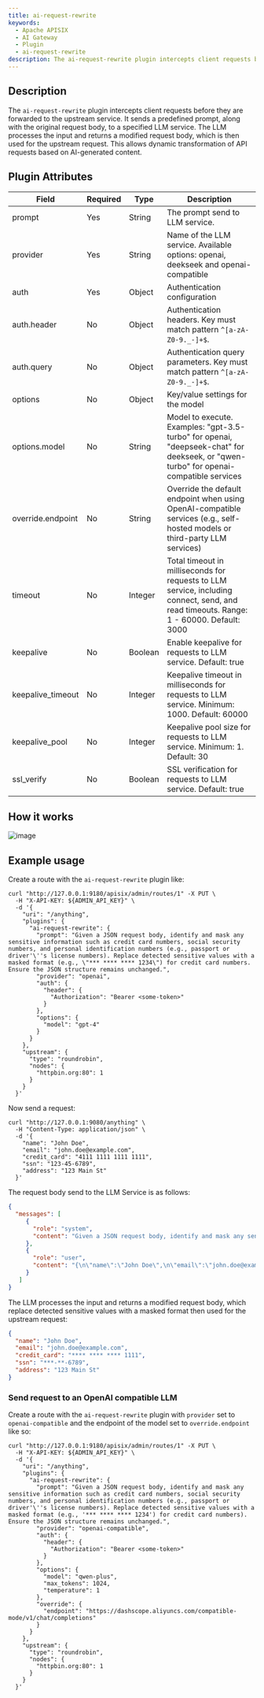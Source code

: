 ```yaml
---
title: ai-request-rewrite
keywords:
  - Apache APISIX
  - AI Gateway
  - Plugin
  - ai-request-rewrite
description: The ai-request-rewrite plugin intercepts client requests before they are forwarded to the upstream service. It sends a predefined prompt, along with the original request body, to a specified LLM service. The LLM processes the input and returns a modified request body, which is then used for the upstream request. This allows dynamic transformation of API requests based on AI-generated content.
---
```


<!--
#
# Licensed to the Apache Software Foundation (ASF) under one or more
# contributor license agreements.  See the NOTICE file distributed with
# this work for additional information regarding copyright ownership.
# The ASF licenses this file to You under the Apache License, Version 2.0
# (the "License"); you may not use this file except in compliance with
# the License.  You may obtain a copy of the License at
#
#     http://www.apache.org/licenses/LICENSE-2.0
#
# Unless required by applicable law or agreed to in writing, software
# distributed under the License is distributed on an "AS IS" BASIS,
# WITHOUT WARRANTIES OR CONDITIONS OF ANY KIND, either express or implied.
# See the License for the specific language governing permissions and
# limitations under the License.
#
-->

## Description

The `ai-request-rewrite` plugin intercepts client requests before they are forwarded to the upstream service. It sends a predefined prompt, along with the original request body, to a specified LLM service. The LLM processes the input and returns a modified request body, which is then used for the upstream request. This allows dynamic transformation of API requests based on AI-generated content.

## Plugin Attributes

| **Field**                 | **Required** | **Type** | **Description**                                                                      |
| ------------------------- | ------------ | -------- | ------------------------------------------------------------------------------------ |
| prompt                    | Yes          | String   | The prompt send to LLM service.                                                      |
| provider                  | Yes          | String   | Name of the LLM service. Available options: openai, deekseek and openai-compatible   |
| auth                      | Yes          | Object   | Authentication configuration                                                         |
| auth.header               | No           | Object   | Authentication headers. Key must match pattern `^[a-zA-Z0-9._-]+$`.                  |
| auth.query                | No           | Object   | Authentication query parameters. Key must match pattern `^[a-zA-Z0-9._-]+$`.         |
| options                   | No           | Object   | Key/value settings for the model                                                     |
| options.model             | No           | String   | Model to execute. Examples: "gpt-3.5-turbo" for openai, "deepseek-chat" for deekseek, or "qwen-turbo" for openai-compatible services |
| override.endpoint         | No           | String   | Override the default endpoint when using OpenAI-compatible services (e.g., self-hosted models or third-party LLM services) |
| timeout                   | No           | Integer  | Total timeout in milliseconds for requests to LLM service, including connect, send, and read timeouts. Range: 1 - 60000. Default: 3000|
| keepalive                 | No           | Boolean  | Enable keepalive for requests to LLM service. Default: true                                  |
| keepalive_timeout         | No           | Integer  | Keepalive timeout in milliseconds for requests to LLM service. Minimum: 1000. Default: 60000 |
| keepalive_pool            | No           | Integer  | Keepalive pool size for requests to LLM service. Minimum: 1. Default: 30                     |
| ssl_verify                | No           | Boolean  | SSL verification for requests to LLM service. Default: true                                  |

## How it works

![image](https://github.com/user-attachments/assets/c7288e4f-00fc-46ca-b69e-d3d74d7085ca)

## Example usage

Create a route with the `ai-request-rewrite` plugin like:

```shell
curl "http://127.0.0.1:9180/apisix/admin/routes/1" -X PUT \
  -H "X-API-KEY: ${ADMIN_API_KEY}" \
  -d '{
    "uri": "/anything",
    "plugins": {
      "ai-request-rewrite": {
        "prompt": "Given a JSON request body, identify and mask any sensitive information such as credit card numbers, social security numbers, and personal identification numbers (e.g., passport or driver'\''s license numbers). Replace detected sensitive values with a masked format (e.g., \"*** **** **** 1234\") for credit card numbers. Ensure the JSON structure remains unchanged.",
        "provider": "openai",
        "auth": {
          "header": {
            "Authorization": "Bearer <some-token>"
          }
        },
        "options": {
          "model": "gpt-4"
        }
      }
    },
    "upstream": {
      "type": "roundrobin",
      "nodes": {
        "httpbin.org:80": 1
      }
    }
  }'
```

Now send a request:

```shell
curl "http://127.0.0.1:9080/anything" \
  -H "Content-Type: application/json" \
  -d '{
    "name": "John Doe",
    "email": "john.doe@example.com",
    "credit_card": "4111 1111 1111 1111",
    "ssn": "123-45-6789",
    "address": "123 Main St"
  }'
```

The request body send to the LLM Service is as follows:

```json
{
  "messages": [
     {
       "role": "system",
       "content": "Given a JSON request body, identify and mask any sensitive information such as credit card numbers, social security numbers, and personal identification numbers (e.g., passport or driver's license numbers). Replace detected sensitive values with a masked format (e.g., '*** **** **** 1234') for credit card numbers). Ensure the JSON structure remains unchanged."
     },
     {
       "role": "user",
       "content": "{\n\"name\":\"John Doe\",\n\"email\":\"john.doe@example.com\",\n\"credit_card\":\"4111 1111 1111 1111\",\n\"ssn\":\"123-45-6789\",\n\"address\":\"123 Main St\"\n}"
     }
   ]
}

```

The LLM processes the input and returns a modified request body, which replace detected sensitive values with a masked format then used for the upstream request:

```json
{
  "name": "John Doe",
  "email": "john.doe@example.com",
  "credit_card": "**** **** **** 1111",
  "ssn": "***-**-6789",
  "address": "123 Main St"
}
```

### Send request to an OpenAI compatible LLM

Create a route with the `ai-request-rewrite` plugin with `provider` set to `openai-compatible` and the endpoint of the model set to `override.endpoint` like so:

```shell
curl "http://127.0.0.1:9180/apisix/admin/routes/1" -X PUT \
  -H "X-API-KEY: ${ADMIN_API_KEY}" \
  -d '{
    "uri": "/anything",
    "plugins": {
      "ai-request-rewrite": {
        "prompt": "Given a JSON request body, identify and mask any sensitive information such as credit card numbers, social security numbers, and personal identification numbers (e.g., passport or driver'\''s license numbers). Replace detected sensitive values with a masked format (e.g., '*** **** **** 1234') for credit card numbers). Ensure the JSON structure remains unchanged.",
        "provider": "openai-compatible",
        "auth": {
          "header": {
            "Authorization": "Bearer <some-token>"
          }
        },
        "options": {
          "model": "qwen-plus",
          "max_tokens": 1024,
          "temperature": 1
        },
        "override": {
          "endpoint": "https://dashscope.aliyuncs.com/compatible-mode/v1/chat/completions"
        }
      }
    },
    "upstream": {
      "type": "roundrobin",
      "nodes": {
        "httpbin.org:80": 1
      }
    }
  }'
```

